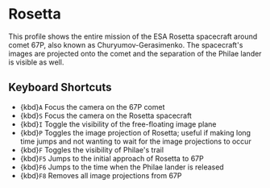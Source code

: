 # Rosetta
This profile shows the entire mission of the ESA Rosetta spacecraft around comet 67P, also known as Churyumov-Gerasimenko. The spacecraft's images are projected onto the comet and the separation of the Philae lander is visible as well.


## Keyboard Shortcuts
  - {kbd}`A` Focus the camera on the 67P comet
  - {kbd}`S` Focus the camera on the Rosetta spacecraft
  - {kbd}`I` Toggle the visibility of the free-floating image plane
  - {kbd}`P` Toggles the image projection of Rosetta; useful if making long time jumps and not wanting to wait for the image projections to occur
  - {kbd}`F` Toggles the visibility of Philae's trail
  - {kbd}`F5` Jumps to the initial approach of Rosetta to 67P
  - {kbd}`F6` Jumps to the time when the Philae lander is released
  - {kbd}`F8` Removes all image projections from 67P
